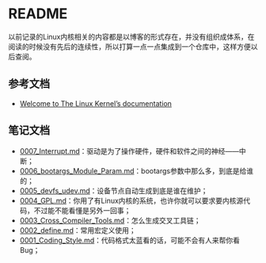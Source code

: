 # README

以前记录的Linux内核相关的内容都是以博客的形式存在，并没有组织成体系，在阅读的时候没有先后的连续性，所以打算一点一点集成到一个仓库中，这样方便以后查阅。

## 参考文档

* [Welcome to The Linux Kernel’s documentation](https://www.kernel.org/doc/html/v4.11/index.html)

## 笔记文档

* [0007_Interrupt.md](./docs/0007_Interrupt.md)：驱动是为了操作硬件，硬件和软件之间的神经——中断；
* [0006_bootargs_Module_Param.md](./docs/0006_bootargs_Module_Param.md)：bootargs参数中那么多，到底是给谁的；
* [0005_devfs_udev.md](./docs/0005_devfs_udev.md)：设备节点自动生成到底是谁在维护；
* [0004_GPL.md](./docs/0004_GPL.md)：你用了有Linux内核的系统，也许你就可以要求要内核源代码，不过能不能看懂是另外一回事；
* [0003_Cross_Compiler_Tools.md](./docs/0003_Cross_Compiler_Tools.md)：怎么生成交叉工具链；
* [0002_define.md](./docs/0002_define.md)：常用宏定义使用；
* [0001_Coding_Style.md](./docs/0001_Coding_Style.md)：代码格式太蓝看的话，可能不会有人来帮你看Bug；
